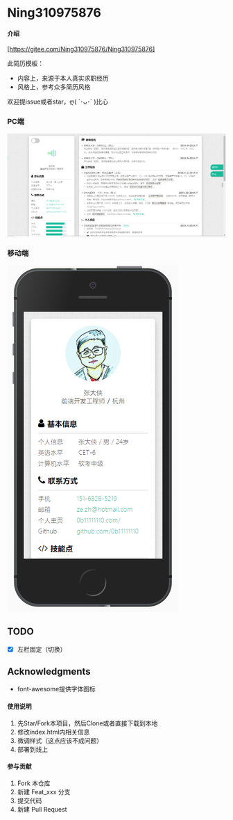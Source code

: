# Ning310975876

#### 介绍

[https://gitee.com/Ning310975876/Ning310975876]

此简历模板：

- 内容上，来源于本人真实求职经历
- 风格上，参考众多简历风格

欢迎提issue或者star，ღ( ´･ᴗ･` )比心

### PC端
![](assets/images/pc.png)

### 移动端
![](assets/images/ip.png)

## TODO
- [x] 左栏固定（切换）

## Acknowledgments
- font-awesome提供字体图标

#### 使用说明

1. 先Star/Fork本项目，然后Clone或者直接下载到本地
2. 修改index.html内相关信息
3. 微调样式（这点应该不成问题）
4. 部署到线上

#### 参与贡献

1.  Fork 本仓库
2.  新建 Feat_xxx 分支
3.  提交代码
4.  新建 Pull Request


